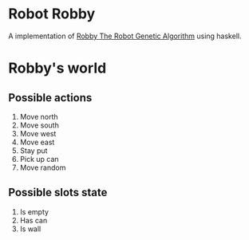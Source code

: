 # Robot Robby

A implementation of [Robby The Robot Genetic Algorithm](https://melaniemitchell.me/ExplorationsContent/RobbyTheRobot/) using haskell.

# Robby's world

## Possible actions

1. Move north
2. Move south
3. Move west
4. Move east
5. Stay put
6. Pick up can
7. Move random

## Possible slots state

1. Is empty
2. Has can
3. Is wall